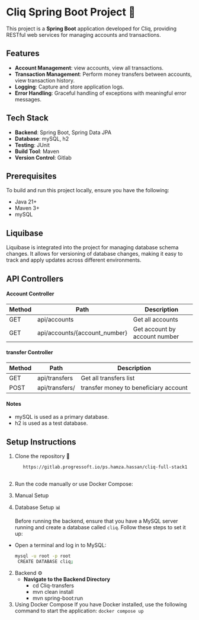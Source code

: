 # Cliq Spring Boot Project 🍃

This project is a **Spring Boot** application developed for Cliq, providing RESTful web services for managing accounts and transactions.

## Features 

- **Account Management**: view accounts, view all transactions.
- **Transaction Management**: Perform money transfers between accounts, view transaction history.
- **Logging**: Capture and store application logs.
- **Error Handling**: Graceful handling of exceptions with meaningful error messages.

## Tech Stack

- **Backend**: Spring Boot, Spring Data JPA
- **Database**: mySQL, h2
- **Testing**: JUnit
- **Build Tool**: Maven
- **Version Control**: Gitlab

## Prerequisites

To build and run this project locally, ensure you have the following:

- Java 21+
- Maven 3+
- mySQL

## Liquibase
  Liquibase is integrated into the project for managing database schema changes. It allows for versioning of database changes, making it easy to track and apply updates across different environments.

## API Controllers
#### Account Controller

Method	| Path	              | Description	                                                    
------------- |--------------------|-----------------------------------------------------------------
GET	| api/accounts	      | Get all accounts 	                                       
GET	| api/accounts/{account_number}	      | Get account by account number  	                                                              


#### transfer Controller

Method	| Path	              | Description	                                                    
------------- |--------------------|-----------------------------------------------------------------
GET	| api/transfers	     | Get all transfers list 	                                       
POST	| api/transfers/	    | transfer money to beneficiary account	            

#### Notes
- mySQL is used as a primary database.
- h2 is used as a test database.


## Setup Instructions

1. Clone the repository 💾
   ```bash
      https://gitlab.progressoft.io/ps.hamza.hassan/cliq-full-stack1
      
2. Run the code manually or use Docker Compose:
1. Manual Setup
1. Database Setup 📊

    Before running the backend, ensure that you have a MySQL server running and create a database called `cliq`. Follow these steps to set it up:

- Open a terminal and log in to MySQL:
   ```bash
   mysql -u root -p root
    CREATE DATABASE cliq;      

2. Backend ⚙
   - **Navigate to the Backend Directory**
      - cd Cliq-transfers
      - mvn clean install
      - mvn spring-boot:run
2. Using Docker Compose
If you have Docker installed, use the following command to start the application:
```docker compose up```
   



